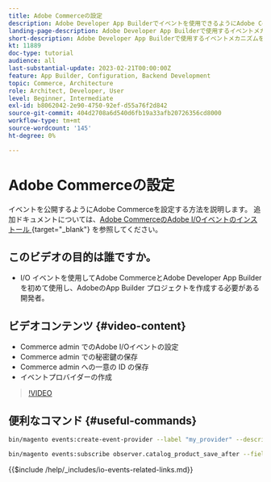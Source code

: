 ```yaml
---
title: Adobe Commerceの設定
description: Adobe Developer App Builderでイベントを使用できるようにAdobe Commerceを設定する方法について説明します。
landing-page-description: Adobe Developer App Builderで使用するイベントメカニズムを使用するようにAdobe Commerceを設定する方法について説明します。
short-description: Adobe Developer App Builderで使用するイベントメカニズムを使用するようにAdobe Commerceを設定する方法について説明します。
kt: 11889
doc-type: tutorial
audience: all
last-substantial-update: 2023-02-21T00:00:00Z
feature: App Builder, Configuration, Backend Development
topic: Commerce, Architecture
role: Architect, Developer, User
level: Beginner, Intermediate
exl-id: b8062042-2e90-4750-92ef-d55a76f2d842
source-git-commit: 404d2708a6d540d6fb19a33afb20726356cd8000
workflow-type: tm+mt
source-wordcount: '145'
ht-degree: 0%

---
```


# Adobe Commerceの設定

イベントを公開するようにAdobe Commerceを設定する方法を説明します。 追加ドキュメントについては、[Adobe CommerceのAdobe I/Oイベントのインストール &#x200B;](https://developer.adobe.com/commerce/events/get-started/installation/){target="_blank"} を参照してください。

## このビデオの目的は誰ですか。

* I/O イベントを使用してAdobe CommerceとAdobe Developer App Builderを初めて使用し、AdobeのApp Builder プロジェクトを作成する必要がある開発者。

## ビデオコンテンツ {#video-content}

* Commerce admin でのAdobe I/Oイベントの設定
* Commerce admin での秘密鍵の保存
* Commerce admin への一意の ID の保存
* イベントプロバイダーの作成

>[!VIDEO](https://video.tv.adobe.com/v/3419715?quality=12&learn=on&captions=jpn)

## 便利なコマンド {#useful-commands}

```bash
bin/magento events:create-event-provider --label "my_provider" --description "Provides out-of-process extensibility for Adobe Commerce"

bin/magento events:subscribe observer.catalog_product_save_after --fields=name --fields=price
```

{{$include /help/_includes/io-events-related-links.md}}
